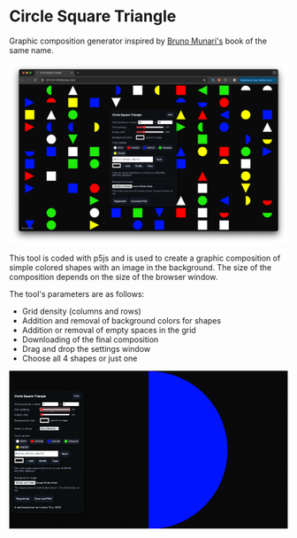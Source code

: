 # Circle Square Triangle

Graphic composition generator inspired by [Bruno Munari's](https://archive.org/details/brunomunarisquar0000muna) book of the same name.

![Capture du site](/capture.png)

This tool is coded with p5js and is used to create a graphic composition of simple colored shapes with an image in the background. The size of the composition depends on the size of the browser window.

The tool's parameters are as follows:

- Grid density (columns and rows)
- Addition and removal of background colors for shapes
- Addition or removal of empty spaces in the grid
- Downloading of the final composition
- Drag and drop the settings window
- Choose all 4 shapes or just one
  

![video](/shapes.gif)
